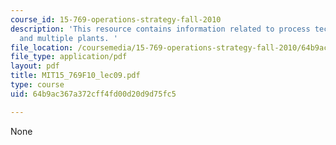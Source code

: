 ```yaml
---
course_id: 15-769-operations-strategy-fall-2010
description: 'This resource contains information related to process technology decisions
  and multiple plants. '
file_location: /coursemedia/15-769-operations-strategy-fall-2010/64b9ac367a372cff4fd00d20d9d75fc5_MIT15_769F10_lec09.pdf
file_type: application/pdf
layout: pdf
title: MIT15_769F10_lec09.pdf
type: course
uid: 64b9ac367a372cff4fd00d20d9d75fc5

---
```

None